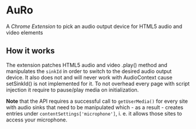 # AuRo
A *Chrome Extension* to pick an audio output device for HTML5 audio and video elements

## How it works
The extension patches HTML5 audio and video .play() method and manipulates the `sinkId` in order to switch to the desired audio output device.
It also does not and will never work with AudioContext cause setSinkId() is not implemented for it.
To not overhead every page with script injection it require to pause/play media on initialization.

**Note** that the API requires a successful call to `getUserMedia()` for every site with audio sinks that
need to be manipulated which - as a result - creates entries under `contentSettings['microphone']`, i. e.
it allows those sites to access your microphone.

 
